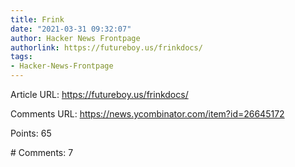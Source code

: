 ```yaml
---
title: Frink
date: "2021-03-31 09:32:07"
author: Hacker News Frontpage
authorlink: https://futureboy.us/frinkdocs/
tags:
- Hacker-News-Frontpage
---
```


<p>Article URL: <a href="https://futureboy.us/frinkdocs/">https://futureboy.us/frinkdocs/</a></p>
<p>Comments URL: <a href="https://news.ycombinator.com/item?id=26645172">https://news.ycombinator.com/item?id=26645172</a></p>
<p>Points: 65</p>
<p># Comments: 7</p>
